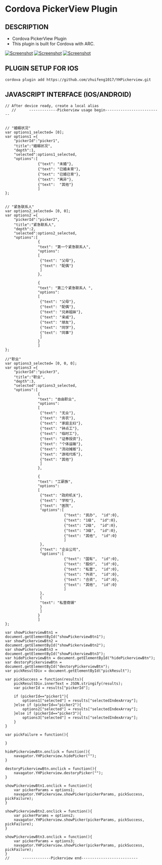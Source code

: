 # Cordova PickerView Plugin #

## DESCRIPTION ##

* Cordova PickerView Plugin
* This plugin is built for Cordova with ARC.

[![Screenshot](https://raw.githubusercontent.com/zhuifeng1017/YHPickerview/master/Screen%20Shot%201.png)](https://github.com/zhuifeng1017/YHPickerview)
[![Screenshot](https://raw.githubusercontent.com/zhuifeng1017/YHPickerview/master/Screen%20Shot%202.png)](https://github.com/zhuifeng1017/YHPickerview)
[![Screenshot](https://raw.githubusercontent.com/zhuifeng1017/YHPickerview/master/Screen%20Shot%203.png)](https://github.com/zhuifeng1017/YHPickerview)

## PLUGIN SETUP FOR IOS ##
    cordova plugin add https://github.com/zhuifeng1017/YHPickerview.git


## JAVASCRIPT INTERFACE (IOS/ANDROID) ##

    // After device ready, create a local alias
       //      -------------Pickerview usage begin--------------------------
    
    
    // "婚姻状况"
    var options1_selected= [0];
    var options1 ={
        "pickerId":"picker1",
        "title":"婚姻状况",
        "depth":1,
        "selected":options1_selected,
        "options":[
                   {"text": "未婚"},
                   {"text": "已婚未育"},
                   {"text": "已婚已育"},
                   {"text": "离异"},
                   {"text":  "其他"}
                   ]
    };
    
    
    // "紧急联系人"
    var options2_selected= [0, 0];
    var options2 ={
        "pickerId":"picker2",
        "title":"紧急联系人",
        "depth":2,
        "selected":options2_selected,
        "options":[
                   {
                   "text": "第一个紧急联系人",
                   "options":
                   [
                    {"text": "父母"},
                    {"text": "配偶"}
                    ]
                   },
                   
                   {
                   "text": "第二个紧急联系人 ",
                   "options":
                   [
                    {"text": "父母"},
                    {"text": "配偶"},
                    {"text": "兄弟姐妹"},
                    {"text": "亲戚"},
                    {"text": "朋友"},
                    {"text": "同学"},
                    {"text": "同事"}
                    ]
                   }
                   ]
    };
    
    //"职业"
    var options3_selected= [0, 0, 0];
    var options3 ={
        "pickerId":"picker3",
        "title":"职业",
        "depth":3,
        "selected":options3_selected,
        "options":[
                   {
                   "text": "自由职业",
                   "options":
                   [
                    {"text": "无业"},
                    {"text": "务农"},
                    {"text": "家庭主妇"},
                    {"text": "钟点工"},
                    {"text": "临时工"},
                    {"text": "证券投资"},
                    {"text": "个体运输"},
                    {"text": "流动摊贩"},
                    {"text": "游戏代练"},
                    {"text": "其他"}
                    ]
                   },
                   
                   {
                   "text": "工薪族",
                   "options":
                   [
                    {"text": "政府机关"},
                    {"text": "学校"},
                    {"text": "医院",
                    "options":[
                               {"text": "民办",  "id":0},
                               {"text": "1级",  "id":0},
                               {"text": "2级",  "id":0},
                               {"text": "3级",  "id":0},
                               {"text": "其他",  "id":0}
                               ]
                    },
                    {"text": "企业公司",
                    "options":[
                               {"text": "国有",  "id":0},
                               {"text": "股份",  "id":0},
                               {"text": "私营",  "id":0},
                               {"text": "外资",  "id":0},
                               {"text": "合资",  "id":0},
                               {"text": "其他",  "id":0}
                               ]
                    },
                    {
                    "text": "私营商铺"
                    }
                    ]
                   }
                   ]
    };
    
    var showPickerviewBtn1 = document.getElementById("showPickerviewBtn1");
    var showPickerviewBtn2 = document.getElementById("showPickerviewBtn2");
    var showPickerviewBtn3 = document.getElementById("showPickerviewBtn3");
    var hidePickerviewBtn = document.getElementById("hidePickerviewBtn");
    var destoryPickerviewBtn = document.getElementById("destoryPickerviewBtn");
    var pickResultDiv = document.getElementById("pickResult");
    
    var pickSuccess = function(results){
        pickResultDiv.innerText = JSON.stringify(results);
        var pickerId = results["pickerId"];
        
        if (pickerId=="picker1"){
            options1["selected"] = results["selectedIndexArray"];
        }else if (pickerId=="picker2"){
            options2["selected"] = results["selectedIndexArray"];
        }else if (pickerId=="picker3"){
            options3["selected"] = results["selectedIndexArray"];
        }
    }
    
    var pickFailure = function(){
        
    }
    
    hidePickerviewBtn.onclick = function(){
        navagator.YHPickerview.hidePicker("");
    }
    
    destoryPickerviewBtn.onclick = function(){
        navagator.YHPickerview.destoryPicker("");
    }
    
    showPickerviewBtn1.onclick = function(){
        var pickerParams = options1;
        navagator.YHPickerview.showPicker(pickerParams, pickSuccess, pickFailure);
    }
    
    showPickerviewBtn2.onclick = function(){
        var pickerParams = options2;
        navagator.YHPickerview.showPicker(pickerParams, pickSuccess, pickFailure);
    }
    
    showPickerviewBtn3.onclick = function(){
        var pickerParams = options3;
        navagator.YHPickerview.showPicker(pickerParams, pickSuccess, pickFailure);
    }
    //      -------------Pickerview end--------------------------
